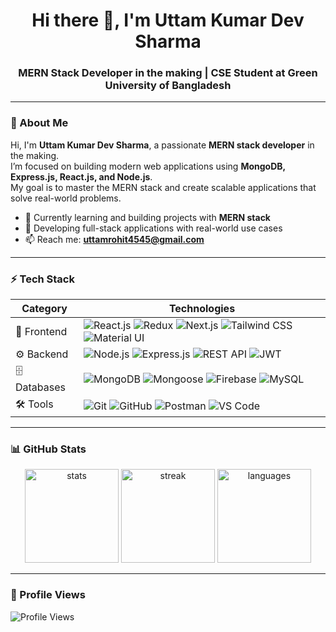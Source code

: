 <h1 align="center">Hi there 👋, I'm Uttam Kumar Dev Sharma</h1>
<h3 align="center">MERN Stack Developer in the making | CSE Student at Green University of Bangladesh</h3>

---

### 📝 About Me
Hi, I'm **Uttam Kumar Dev Sharma**, a passionate **MERN stack developer** in the making.  
I’m focused on building modern web applications using **MongoDB, Express.js, React.js, and Node.js**.  
My goal is to master the MERN stack and create scalable applications that solve real-world problems.

- 🌱 Currently learning and building projects with **MERN stack**  
- 💼 Developing full-stack applications with real-world use cases  
- 📫 Reach me: **uttamrohit4545@gmail.com**

---

### ⚡ Tech Stack

| Category | Technologies |
|----------|----------------------------------------------------------------------------------------------------------------|
| 🚀 Frontend | ![React.js](https://img.shields.io/badge/React.js-20232A?style=flat-square&logo=react&logoColor=61DAFB) ![Redux](https://img.shields.io/badge/Redux-593D88?style=flat-square&logo=redux&logoColor=white) ![Next.js](https://img.shields.io/badge/Next.js-000000?style=flat-square&logo=nextdotjs&logoColor=white) ![Tailwind CSS](https://img.shields.io/badge/Tailwind_CSS-38B2AC?style=flat-square&logo=tailwind-css&logoColor=white) ![Material UI](https://img.shields.io/badge/Material_UI-007FFF?style=flat-square&logo=mui&logoColor=white) |
| ⚙️ Backend | ![Node.js](https://img.shields.io/badge/Node.js-43853D?style=flat-square&logo=node.js&logoColor=white) ![Express.js](https://img.shields.io/badge/Express.js-404D59?style=flat-square&logo=express&logoColor=white) ![REST API](https://img.shields.io/badge/REST_API-005571?style=flat-square) ![JWT](https://img.shields.io/badge/JWT-f73f51?style=flat-square&logo=json-web-tokens&logoColor=white) |
| 🗄️ Databases | ![MongoDB](https://img.shields.io/badge/MongoDB-4EA94B?style=flat-square&logo=mongodb&logoColor=white) ![Mongoose](https://img.shields.io/badge/Mongoose-a03333?style=flat-square&logo=mongoose&logoColor=white) ![Firebase](https://img.shields.io/badge/Firebase-ffcb2b?style=flat-square&logo=firebase&logoColor=white) ![MySQL](https://img.shields.io/badge/MySQL-4479A1?style=flat-square&logo=mysql&logoColor=white) |
| 🛠️ Tools | ![Git](https://img.shields.io/badge/Git-E44C30?style=flat-square&logo=git&logoColor=white) ![GitHub](https://img.shields.io/badge/GitHub-100000?style=flat-square&logo=github&logoColor=white) ![Postman](https://img.shields.io/badge/Postman-FF6C37?style=flat-square&logo=postman&logoColor=white) ![VS Code](https://img.shields.io/badge/VS_Code-0078D4?style=flat-square&logo=visualstudiocode&logoColor=white) |

---

### 📊 GitHub Stats

<p align="center">
  <img src="https://github-readme-stats.vercel.app/api?username=Uttamdevsharma&show_icons=true&theme=tokyonight" alt="stats" height="150"/>
 <img src="https://streak-stats.demolab.com/?user=Uttamdevsharma&theme=tokyonight" alt="streak" height="150"/>
  <img src="https://github-readme-stats.vercel.app/api/top-langs/?username=Uttamdevsharma&layout=compact&theme=tokyonight" alt="languages" height="150"/>
</p>

---

### 👀 Profile Views
![Profile Views](https://komarev.com/ghpvc/?username=Uttamdevsharma&style=flat-square&color=blue)
